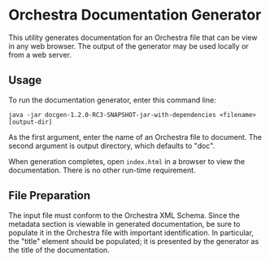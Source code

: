 # Orchestra Documentation Generator

This utility generates documentation for an Orchestra file that can be view in any web browser. The output of the generator may be used locally or from a web server.

## Usage

To run the documentation generator, enter this command line:

```
java -jar docgen-1.2.0-RC3-SNAPSHOT-jar-with-dependencies <filename> [output-dir]
```

As the first argument, enter the name of an Orchestra file to document. The second argument is output directory, which defaults to "doc".

When generation completes, open `index.html` in a browser to view the documentation. There is no other run-time requirement.

## File Preparation

The input file must conform to the Orchestra XML Schema. Since the metadata section is viewable in generated documentation, be sure to populate it in the Orchestra file with important identification. In particular, the "title" element should be populated; it is presented by the generator as the title of the documentation.